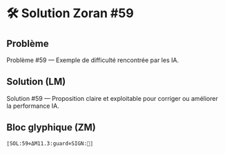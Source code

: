 # 🛠️ Solution Zoran #59

## Problème
Problème #59 — Exemple de difficulté rencontrée par les IA.

## Solution (LM)
Solution #59 — Proposition claire et exploitable pour corriger ou améliorer la performance IA.

## Bloc glyphique (ZM)
```
⟦SOL:59⋄ΔM11.3:guard⋄SIGN:🦋⟧
```
